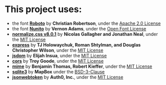 # This project uses:
- the font [**Roboto**](https://fonts.google.com/specimen/Roboto) by **Christian Robertson**, under the [Apache 2.0 License](https://www.apache.org/licenses/LICENSE-2.0)
- the font [**Nunito**](https://fonts.google.com/specimen/Nunito) by **Vernon Adams**, under the [Open Font License](https://scripts.sil.org/cms/scripts/page.php?site_id=nrsi&id=OFL)
- [**normalize.css v8.0.1**](https://necolas.github.io/normalize.css/) by **Nicolas Gallagher and Jonathan Neal**, under the [MIT License](https://opensource.org/licenses/MIT)
- [**express**](https://expressjs.com) by **TJ Holowaychuk, Roman Shtylman, and Douglas Christopher Wilson**, under the [MIT License](https://opensource.org/licenses/MIT)
- [**jsdom**](https://github.com/jsdom/jsdom) by **Elijah Insua**, under the [MIT License](https://opensource.org/licenses/MIT)
- [**cors**](https://github.com/expressjs/cors) by **Troy Goode**, under the [MIT License](https://opensource.org/licenses/MIT)
- [**mime**](https://github.com/broofa/node-mime) by **Benjamin Thomas, Robert Kieffer**, under the [MIT License](https://opensource.org/licenses/MIT)
- [**sqlite3**](https://github.com/mapbox/node-sqlite3) by **MapBox** under the [BSD-3-Clause](https://opensource.org/licenses/BSD-3-Clause)
- [**jsonwebtoken**](https://github.com/auth0/node-jsonwebtoken) by **Auth0, Inc.**, under the [MIT License](https://opensource.org/licenses/MIT)